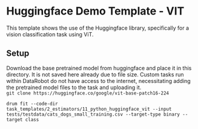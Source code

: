 # Huggingface Demo Template - VIT
This template shows the use of the Huggingface library, specifically for a vision classification task using
ViT.  

## Setup
Download the base pretrained model from huggingface and place it in this directory.  It is not saved here already
due to file size.  Custom tasks run within DataRobot do not have access to the internet, necessitating adding the
pretrained model files to the task and uploading it.  
`git clone https://huggingface.co/google/vit-base-patch16-224`

`drum fit --code-dir task_templates/2_estimators/11_python_huggingface_vit --input tests/testdata/cats_dogs_small_training.csv --target-type binary --target class`
